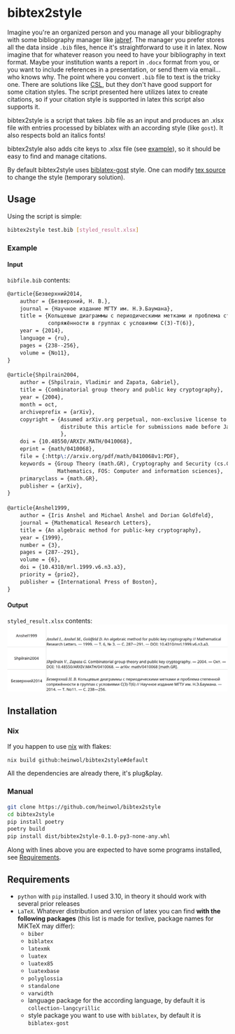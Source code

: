 # bibtex2style

Imagine you're an organized person and you manage all your bibliography with some bibliography manager like [jabref](https://www.jabref.org/). The manager you prefer stores all the data inside `.bib` files, hence it's straightforward to use it in latex. Now imagine that for whatever reason you need to have your bibliography in text format. Maybe your institution wants a report in `.docx` format from you, or you want to include references in a presentation, or send them via email... who knows why. The point where you convert `.bib` file to text is the tricky one. There are solutions like [CSL](https://github.com/citation-style-language/styles#readme), but they don't have good support for some citation styles. The script presented here utilizes latex to create citations, so if your citation style is supported in latex this script also supports it.

bibtex2style is a script that takes .bib file as an input and produces an .xlsx file with entries processed by biblatex with an according style (like `gost`). It also respects bold an italics fonts!

bibtex2style also adds cite keys to .xlsx file (see [example](#Example)), so it should be easy to find and manage citations.

By default bibtex2style uses [biblatex-gost](https://ctan.org/pkg/biblatex-gost) style. One can modify [tex source](https://github.com/heinwol/bibtex2style/blob/main/process_bib_file.tex#L15) to change the style (temporary solution). 

## Usage

Using the script is simple:
```bash
bibtex2style test.bib [styled_result.xlsx]
```
### Example

#### Input

`bibfile.bib` contents:
```tex
@article{Безверхний2014,
    author = {Безверхний, Н. В.},
    journal = {Научное издание МГТУ им. Н.Э.Баумана},
    title = {Кольцевые диаграммы с периодическими метками и проблема степенной
             сопряжённости в группах с условиями C(3)-T(6)},
    year = {2014},
    language = {ru},
    pages = {238--256},
    volume = {No11},
}

@article{Shpilrain2004,
    author = {Shpilrain, Vladimir and Zapata, Gabriel},
    title = {Combinatorial group theory and public key cryptography},
    year = {2004},
    month = oct,
    archiveprefix = {arXiv},
    copyright = {Assumed arXiv.org perpetual, non-exclusive license to
                 distribute this article for submissions made before January 2004
                 },
    doi = {10.48550/ARXIV.MATH/0410068},
    eprint = {math/0410068},
    file = {:http\://arxiv.org/pdf/math/0410068v1:PDF},
    keywords = {Group Theory (math.GR), Cryptography and Security (cs.CR), FOS:
                Mathematics, FOS: Computer and information sciences},
    primaryclass = {math.GR},
    publisher = {arXiv},
}

@article{Anshel1999,
    author = {Iris Anshel and Michael Anshel and Dorian Goldfeld},
    journal = {Mathematical Research Letters},
    title = {An algebraic method for public-key cryptography},
    year = {1999},
    number = {3},
    pages = {287--291},
    volume = {6},
    doi = {10.4310/mrl.1999.v6.n3.a3},
    priority = {prio2},
    publisher = {International Press of Boston},
}
```

#### Output

`styled_result.xlsx` contents:
![result](./example/styled_result.png)

## Installation

### Nix

If you happen to use [nix](https://nixos.org/learn.html) with flakes:
```bash
nix build github:heinwol/bibtex2style#default
```

All the dependencies are already there, it's plug&play.

### Manual

```bash
git clone https://github.com/heinwol/bibtex2style
cd bibtex2style
pip install poetry
poetry build
pip install dist/bibtex2style-0.1.0-py3-none-any.whl
```

Along with lines above you are expected to have some programs installed, see [Requirements](#Requirements).

## Requirements

- `python` with `pip` installed. I used 3.10, in theory it should work with several prior releases
- `LaTeX`. Whatever distribution and version of latex you can find **with the following packages** (this list is made for texlive, package names for MiKTeX may differ):
  - `biber`
  - `biblatex`
  - `latexmk`
  - `luatex`
  - `luatex85`
  - `luatexbase`
  - `polyglossia`
  - `standalone`
  - `varwidth`
  - language package for the according language, by default it is `collection-langcyrillic`
  - style package you want to use with `biblatex`, by default it is `biblatex-gost`

